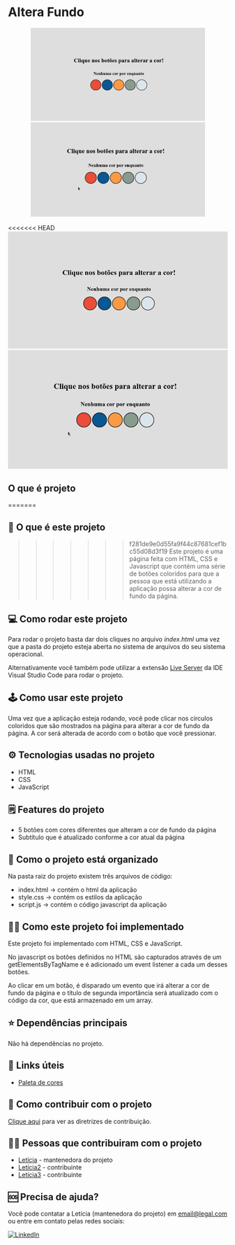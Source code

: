 # Altera Fundo
<p align="center">
<img src="./imagens/imagem1.png" alt="Tela inicial" width="400px"></img>
<img src="./imagens/capa.gif" alt="Aplicação funcionando" width="400px"></img>
</p>

<<<<<<< HEAD
![Tela inicial](./imagens/imagem1.png)
![Aplicação funcionando](./imagens/capa.gif)

## O que é  projeto
=======
## 🤔 O que é este projeto 
>>>>>>> f281de9e0d55fa9f44c87681cef1bc55d08d3f19
Este projeto é uma página feita com HTML, CSS e Javascript que contém uma série de botões coloridos para que a pessoa que está utilizando a aplicação possa alterar a cor de fundo da página.

## 💻 Como rodar este projeto
Para rodar o projeto basta dar dois cliques no arquivo *index.html* uma vez que a pasta do projeto esteja aberta no sistema de arquivos do seu sistema operacional.

Alternativamente você também pode utilizar a extensão [Live Server](https://marketplace.visualstudio.com/items?itemName=ritwickdey.LiveServer) da IDE Visual Studio Code para rodar o projeto.

## 🕹️ Como usar este projeto
Uma vez que a aplicação esteja rodando, você pode clicar nos círculos coloridos que são mostrados na página para alterar a cor de fundo da página. A cor será alterada de acordo com o botão que você pressionar.

## ⚙️ Tecnologias usadas no projeto
* HTML
* CSS
* JavaScript

## 🗒️ Features do projeto
- 5 botões com cores diferentes que alteram a cor de fundo da página
- Subtítulo que é atualizado conforme a cor atual da página
  
## 📁 Como o projeto está organizado 
Na pasta raiz do projeto existem três arquivos de código:
- index.html -> contém o html da aplicação
- style.css -> contém os estilos da aplicação
- script.js -> contém o código javascript da aplicação

## 👨‍💻 Como este projeto foi implementado
Este projeto foi implementado com HTML, CSS e JavaScript.

No javascript os botões definidos no HTML são capturados através de um getElementsByTagName e é adicionado um event listener a cada um desses botões.

Ao clicar em um botão, é disparado um evento que irá alterar a cor de fundo da página e o título de segunda importância será atualizado com o código da cor, que está armazenado em um array.

## ⭐ Dependências principais
Não há dependências no projeto.

## 💎 Links úteis
- [Paleta de cores](https://coolors.co/palette/d94e33-2c5697-ed9b33-8a9b8e-2d2926-f4e5de-dde5ed-f8f1e0-d7d2cb-dfdede)

## 🤝 Como contribuir com o projeto
[Clique aqui](./CONTRIBUTING.md) para ver as diretrizes de contribuição.

## 👩‍💻 Pessoas que contribuiram com o projeto
- [Letícia](https://github.com/LelePG) - mantenedora do projeto
- [Letícia2](https://github.com/LelePG) - contribuinte
- [Letícia3](https://github.com/LelePG) - contribuinte

## 🆘 Precisa de ajuda?
Você pode contatar a Letícia (mantenedora do projeto) em email@legal.com ou entre em contato pelas redes sociais:

[![LinkedIn](https://img.shields.io/badge/LinkedIn-0077B5?style=for-the-badge&logo=linkedin&logoColor=white)](http://br.linkedin.com)
